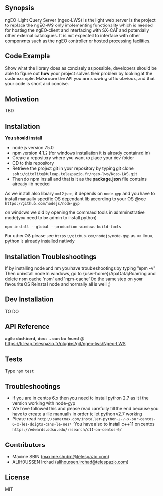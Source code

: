 ## Synopsis

ngEO-Light Query Server (ngeo-LWS) is the light web server is the project to replace the ngEO-WS only implementing functionality which is needed for hosting the ngEO-client and interfacing with SX-CAT and potentially other external catalogues.
It is not expected to interface with other components such as the ngEO controller or hosted processing facilities.

## Code Example

Show what the library does as concisely as possible, developers should be able to figure out **how** your project solves their problem by looking at the code example. Make sure the API you are showing off is obvious, and that your code is short and concise.

## Motivation

TBD

## Installation

**You should install**

- node.js version 7.5.0
- npm version 4.1.2 (for windows installation it is already contained in)
- Create a repository where you want to place your dev folder
- CD to this repository
- Retrieve the project git in your repository by typing git clone `ssh://gitolite@tuleap.telespazio.fr/ngeo-lws/Ngeo-LWS.git`
- Then do npm install and that is it as the **package.json** file contains already lib needed

As we install also library `xml2json`, it depends on `node-gyp`
and you have to install manually specific OS dependant lib according to your OS
@see `https://github.com/nodejs/node-gyp`

on windows we did by opening the command tools in admminstrative mode(you need to be admin to install python)

`npm install --global --production windows-build-tools`

For other OS please see `https://github.com/nodejs/node-gyp` as on linux, python is already installed natively

## Installation Troubleshootings
If by installing node and nm you have troubleshootings by typing "npm -v"
Then uninstall node
In windows, go to {user-home}\AppData\Roaming
and delete npm cache 'npm' and 'npm-cache'
Do the same step on your favourite OS
Reinstall node and normally all is well ;)

## Dev Installation
TO DO

## API Reference

agile dashbord, docs .. can be found @ https://tuleap.telespazio.fr/plugins/git/ngeo-lws/Ngeo-LWS

## Tests

Type `npm test`

## Troubleshootings
- If you are in centos 6.x then you need to install python 2.7 as it i the version working with node-gyp
- We have followed this and please read carefully till the end because you have to create a file manually in order to let python v2.7 working
- Please read `http://sametmax.com/installer-python-2-7-x-sur-centos-6-x-les-doigts-dans-le-nez/`
-You have also to install c++11 on centos `https://edwards.sdsu.edu/research/c11-on-centos-6/`

## Contributors

- Maxime SBIN (maxime.shubin@telespazio.com)
- ALIHOUSSEN Irchad (alihoussen.irchad@telespazio.com)

## License

MIT